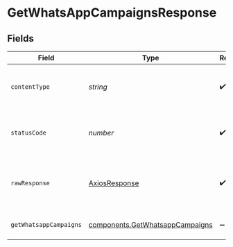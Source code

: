 # GetWhatsAppCampaignsResponse


## Fields

| Field                                                                              | Type                                                                               | Required                                                                           | Description                                                                        |
| ---------------------------------------------------------------------------------- | ---------------------------------------------------------------------------------- | ---------------------------------------------------------------------------------- | ---------------------------------------------------------------------------------- |
| `contentType`                                                                      | *string*                                                                           | :heavy_check_mark:                                                                 | HTTP response content type for this operation                                      |
| `statusCode`                                                                       | *number*                                                                           | :heavy_check_mark:                                                                 | HTTP response status code for this operation                                       |
| `rawResponse`                                                                      | [AxiosResponse](https://axios-http.com/docs/res_schema)                            | :heavy_check_mark:                                                                 | Raw HTTP response; suitable for custom response parsing                            |
| `getWhatsappCampaigns`                                                             | [components.GetWhatsappCampaigns](../../models/components/getwhatsappcampaigns.md) | :heavy_minus_sign:                                                                 | WhatsApp campaigns information                                                     |